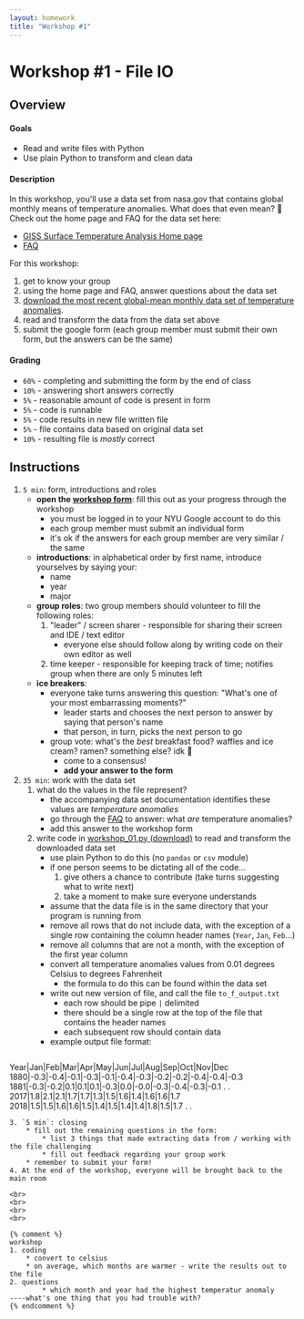 ```yaml
---
layout: homework
title: "Workshop #1"
---
```


# Workshop #1 - File IO

## Overview

#### Goals

* Read and write files with Python
* Use plain Python to transform and clean data

#### Description

In this workshop, you'll use a data set from nasa.gov that contains global monthly means of temperature anomalies. What does that even mean?  🤔 Check out the home page and FAQ for the data set here:

* [GISS Surface Temperature Analysis Home page](https://data.giss.nasa.gov/gistemp/)
* [FAQ](https://data.giss.nasa.gov/gistemp/faq/#q101)

For this workshop:

1. get to know your group
2. using the home page and FAQ, answer questions about the data set
3. [download the most recent global-mean monthly data set of temperature anomalies](https://data.giss.nasa.gov/gistemp/tabledata_v4/GLB.Ts+dSST.txt).
4. read and transform the data from the data set above
5. submit the google form (each group member must submit their own form, but the answers can be the same)

#### Grading

* `60%` - completing and submitting the form by the end of class
* `10%` - answering short answers correctly
* `5%` - reasonable amount of code is present in form
* `5%` - code is runnable
* `5%` - code results in new file written file
* `5%` - file contains data based on original data set
* `10%` - resulting file is _mostly_ correct

## Instructions

1. `5 min`: form, introductions and roles
	* __open the [workshop form](https://forms.gle/PFJnzQviaKkqdqfC7)__: fill this out as your progress through the workshop
		* you must be logged in to your NYU Google account to do this
		* each group member must submit an individual form
		* it's ok if the answers for each group member are very similar / the same
    * __introductions__: in alphabetical order by first name, introduce yourselves by saying your:
        * name
        * year
        * major
    * __group roles__: two group members should volunteer to fill the following roles:
        1. "leader" / screen sharer - responsible for sharing their screen and IDE / text editor
			* everyone else should follow along by writing code on their own editor as well
        2. time keeper - responsible for keeping track of time; notifies group when there are only 5 minutes left
	* __ice breakers__:
		* everyone take turns answering this question: "What's one of your most embarrassing moments?" 
			* leader starts and chooses the next person to answer by saying that person's name
			* that person, in turn, picks the next person to go
		* group vote: what's the _best_ breakfast food? waffles and ice cream? ramen? something else? idk 🤷
			* come to a consensus!
			* __add your answer to the form__
2. `35 min`: work with the data set
	1. what do the values in the file represent?
		* the accompanying data set documentation identifies these values are  _temperature anomalies_ 
		* go through the [FAQ](https://data.giss.nasa.gov/gistemp/faq/#q101) to answer: what _are_ temperature anomalies?
		* add this answer to the workshop form
	2. write code in [workshop_01.py (download)](workshop_01.py) to read and transform the downloaded data set 
		* use plain Python to do this (no `pandas` or `csv` module)
		* if one person seems to be dictating all of the code...
			1. give others a chance to contribute (take turns suggesting what to write next)
			2. take a moment to make sure everyone understands
		* assume that the data file is in the same directory that your program is running from
		* remove all rows that do not include data, with the exception of a single row containing the column header names (`Year`, `Jan`, `Feb`...)
		* remove all columns that are not a month, with the exception of the first year column
		* convert all temperature anomalies values from 0.01 degrees Celsius to degrees Fahrenheit
			* the formula to do this can be found within the data set
		* write out new version of file, and call the file `to_f_output.txt`
			* each row should be pipe `|` delimited
			* there should be a single row at the top of the file that contains the header names
			* each subsequent row should contain data
		* example output file format:
			```
Year|Jan|Feb|Mar|Apr|May|Jun|Jul|Aug|Sep|Oct|Nov|Dec
1880|-0.3|-0.4|-0.1|-0.3|-0.1|-0.4|-0.3|-0.2|-0.2|-0.4|-0.4|-0.3
1881|-0.3|-0.2|0.1|0.1|0.1|-0.3|0.0|-0.0|-0.3|-0.4|-0.3|-0.1
.
.
2017|1.8|2.1|2.1|1.7|1.7|1.3|1.5|1.6|1.4|1.6|1.6|1.7
2018|1.5|1.5|1.6|1.6|1.5|1.4|1.5|1.4|1.4|1.8|1.5|1.7
.
.
```
3. `5 min`: closing
	* fill out the remaining questions in the form:
		* list 3 things that made extracting data from / working with the file challenging
		* fill out feedback regarding your group work
    * remember to submit your form! 
4. At the end of the workshop, everyone will be brought back to the main room

<br>
<br>
<br>
<br>

{% comment %}
workshop
1. coding
	* convert to celsius 
	* on average, which months are warmer - write the results out to the file
2. questions
		* which month and year had the highest temperatur anomaly
----what's one thing that you had trouble with?
{% endcomment %}



